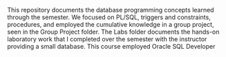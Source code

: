 This repository documents the database programming concepts learned through the semester.
We focused on PL/SQL, triggers and constraints, procedures, and employed the cumulative knowledge in a group project, seen in the Group Project folder.
The Labs folder documents the hands-on laboratory work that I completed over the semester with the instructor providing a small database.
This course employed Oracle SQL Developer 
